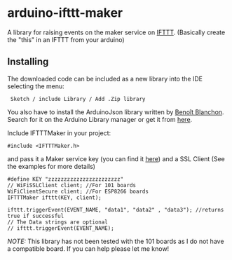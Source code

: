 # arduino-ifttt-maker
A library for raising events on the maker service on [IFTTT](https://ifttt.com). (Basically create the "this" in an IFTTT from your arduino)

## Installing

The downloaded code can be included as a new library into the IDE selecting the menu:

     Sketch / include Library / Add .Zip library

You also have to install the ArduinoJson library written by [Benoît Blanchon](https://github.com/bblanchon). Search for it on the Arduino Library manager or get it from [here](https://github.com/bblanchon/ArduinoJson).

Include IFTTTMaker in your project:

    #include <IFTTTMaker.h>

and pass it a Maker service key (you can find it [here](https://ifttt.com/services/maker/settings)) and a SSL Client (See the examples for more details)

    #define KEY "zzzzzzzzzzzzzzzzzzzzzzz"
    // WiFiSSLClient client; //For 101 boards
    WiFiClientSecure client; //For ESP8266 boards
    IFTTTMaker ifttt(KEY, client);

    ifttt.triggerEvent(EVENT_NAME, "data1", "data2" , "data3"); //returns true if successful
    // The Data strings are optional
    // ifttt.triggerEvent(EVENT_NAME);

*NOTE:* This library has not been tested with the 101 boards as I do not have a compatible board. If you can help please let me know!
